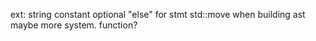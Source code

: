 ext:
    string constant
    optional "else"
    for stmt
    std::move when building ast
    maybe more system. function?
